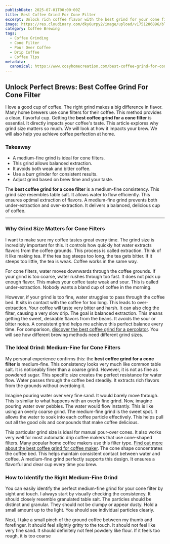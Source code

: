 ```yaml
---
publishDate: 2025-07-01T00:00:00Z
title: Best Coffee Grind For Cone Filter
excerpt: Unlock rich coffee flavor with the best grind for your cone filter. Learn medium-fine consistency for perfect extraction and delicious home brews.
image: https://res.cloudinary.com/dky6urpy2/image/upload/v1751286896/blog_image_1751286896_mcjip0.webp
category: Coffee Brewing
tags:
  - Coffee Grinding
  - Cone Filter
  - Pour Over Coffee
  - Drip Coffee
  - Coffee Tips
metadata:
  canonical: https://www.cosyhomecreation.com/best-coffee-grind-for-cone-filter
---
```


## Unlock Perfect Brews: Best Coffee Grind For Cone Filter

I love a good cup of coffee. The right grind makes a big difference in flavor. Many home brewers use cone filters for their coffee. This method provides a clean, flavorful cup. Getting the **best coffee grind for a cone filter** is essential. It directly impacts your coffee's taste. This article explores why grind size matters so much. We will look at how it impacts your brew. We will also help you achieve coffee perfection at home.

### Takeaway

*   A medium-fine grind is ideal for cone filters.
*   This grind allows balanced extraction.
*   It avoids both weak and bitter coffee.
*   Use a burr grinder for consistent results.
*   Adjust grind based on brew time and your taste.

The **best coffee grind for a cone filter** is a medium-fine consistency. This grind size resembles table salt. It allows water to flow efficiently. This ensures optimal extraction of flavors. A medium-fine grind prevents both under-extraction and over-extraction. It delivers a balanced, delicious cup of coffee.

---

### Why Grind Size Matters for Cone Filters

I want to make sure my coffee tastes great every time. The grind size is incredibly important for this. It controls how quickly hot water extracts flavors from the coffee grounds. This process is called extraction. Think of it like making tea. If the tea bag steeps too long, the tea gets bitter. If it steeps too little, the tea is weak. Coffee works in the same way.

For cone filters, water moves downwards through the coffee grounds. If your grind is too coarse, water rushes through too fast. It does not pick up enough flavor. This makes your coffee taste weak and sour. This is called under-extraction. Nobody wants a bland cup of coffee in the morning.

However, if your grind is too fine, water struggles to pass through the coffee bed. It sits in contact with the coffee for too long. This leads to over-extraction. Your coffee will taste very bitter and harsh. It can also clog the filter, causing a very slow drip. The goal is balanced extraction. This means getting the sweet, desirable flavors from the beans. It avoids the sour or bitter notes. A consistent grind helps me achieve this perfect balance every time. For comparison, [discover the best coffee grind for a percolator](https://cosyhomecreation.com/best-coffee-grind-for-a-percolator). You will see how different brewing methods need different grind sizes.

### The Ideal Grind: Medium-Fine for Cone Filters

My personal experience confirms this: the **best coffee grind for a cone filter** is medium-fine. This consistency looks very much like common table salt. It is noticeably finer than a coarse grind. However, it is not as fine as powdered sugar. This specific size creates the perfect resistance for water flow. Water passes through the coffee bed steadily. It extracts rich flavors from the grounds without overdoing it.

Imagine pouring water over very fine sand. It would barely move through. This is similar to what happens with an overly fine grind. Now, imagine pouring water over pebbles. The water would flow instantly. This is like using an overly coarse grind. The medium-fine grind is the sweet spot. It allows the water to soak into each coffee particle effectively. This helps pull out all the good oils and compounds that make coffee delicious.

This particular grind size is ideal for manual pour-over cones. It also works very well for most automatic drip coffee makers that use cone-shaped filters. Many popular home coffee makers use this filter type. [Find out more about the best coffee grind for coffee maker](https://cosyhomecreation.com/best-coffee-grind-for-coffee-maker). The cone shape concentrates the coffee bed. This helps maintain consistent contact between water and coffee. A medium-fine grind perfectly supports this design. It ensures a flavorful and clear cup every time you brew.

### How to Identify the Right Medium-Fine Grind

You can easily identify the perfect medium-fine grind for your cone filter by sight and touch. I always start by visually checking the consistency. It should closely resemble granulated table salt. The particles should be distinct and granular. They should not be clumpy or appear dusty. Hold a small amount up to the light. You should see individual particles clearly.

Next, I take a small pinch of the ground coffee between my thumb and forefinger. It should feel slightly gritty to the touch. It should not feel like very fine sand. It should definitely not feel powdery like flour. If it feels too rough, it is too coarse